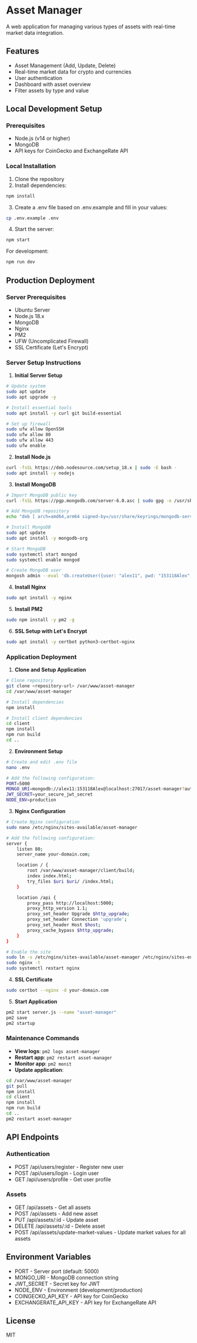 # Asset Manager

A web application for managing various types of assets with real-time market data integration.

## Features

- Asset Management (Add, Update, Delete)
- Real-time market data for crypto and currencies
- User authentication
- Dashboard with asset overview
- Filter assets by type and value

## Local Development Setup

### Prerequisites

- Node.js (v14 or higher)
- MongoDB
- API keys for CoinGecko and ExchangeRate API

### Local Installation

1. Clone the repository
2. Install dependencies:
```bash
npm install
```

3. Create a .env file based on .env.example and fill in your values:
```bash
cp .env.example .env
```

4. Start the server:
```bash
npm start
```

For development:
```bash
npm run dev
```

## Production Deployment

### Server Prerequisites

- Ubuntu Server
- Node.js 18.x
- MongoDB
- Nginx
- PM2
- UFW (Uncomplicated Firewall)
- SSL Certificate (Let's Encrypt)

### Server Setup Instructions

1. **Initial Server Setup**
```bash
# Update system
sudo apt update
sudo apt upgrade -y

# Install essential tools
sudo apt install -y curl git build-essential

# Set up firewall
sudo ufw allow OpenSSH
sudo ufw allow 80
sudo ufw allow 443
sudo ufw enable
```

2. **Install Node.js**
```bash
curl -fsSL https://deb.nodesource.com/setup_18.x | sudo -E bash -
sudo apt install -y nodejs
```

3. **Install MongoDB**
```bash
# Import MongoDB public key
curl -fsSL https://pgp.mongodb.com/server-6.0.asc | sudo gpg -o /usr/share/keyrings/mongodb-server-6.0.gpg --dearmor

# Add MongoDB repository
echo "deb [ arch=amd64,arm64 signed-by=/usr/share/keyrings/mongodb-server-6.0.gpg ] https://repo.mongodb.org/apt/ubuntu jammy/mongodb-org/6.0 multiverse" | sudo tee /etc/apt/sources.list.d/mongodb-org-6.0.list

# Install MongoDB
sudo apt update
sudo apt install -y mongodb-org

# Start MongoDB
sudo systemctl start mongod
sudo systemctl enable mongod

# Create MongoDB user
mongosh admin --eval 'db.createUser({user: "alex11", pwd: "153118Alex", roles: ["root"]})'
```

4. **Install Nginx**
```bash
sudo apt install -y nginx
```

5. **Install PM2**
```bash
sudo npm install -y pm2 -g
```

6. **SSL Setup with Let's Encrypt**
```bash
sudo apt install -y certbot python3-certbot-nginx
```

### Application Deployment

1. **Clone and Setup Application**
```bash
# Clone repository
git clone <repository-url> /var/www/asset-manager
cd /var/www/asset-manager

# Install dependencies
npm install

# Install client dependencies
cd client
npm install
npm run build
cd ..
```

2. **Environment Setup**
```bash
# Create and edit .env file
nano .env

# Add the following configuration:
PORT=5000
MONGO_URI=mongodb://alex11:153118Alex@localhost:27017/asset-manager?authSource=admin
JWT_SECRET=your_secure_jwt_secret
NODE_ENV=production
```

3. **Nginx Configuration**
```bash
# Create Nginx configuration
sudo nano /etc/nginx/sites-available/asset-manager

# Add the following configuration:
server {
    listen 80;
    server_name your-domain.com;

    location / {
        root /var/www/asset-manager/client/build;
        index index.html;
        try_files $uri $uri/ /index.html;
    }

    location /api {
        proxy_pass http://localhost:5000;
        proxy_http_version 1.1;
        proxy_set_header Upgrade $http_upgrade;
        proxy_set_header Connection 'upgrade';
        proxy_set_header Host $host;
        proxy_cache_bypass $http_upgrade;
    }
}

# Enable the site
sudo ln -s /etc/nginx/sites-available/asset-manager /etc/nginx/sites-enabled/
sudo nginx -t
sudo systemctl restart nginx
```

4. **SSL Certificate**
```bash
sudo certbot --nginx -d your-domain.com
```

5. **Start Application**
```bash
pm2 start server.js --name "asset-manager"
pm2 save
pm2 startup
```

### Maintenance Commands

- **View logs**: `pm2 logs asset-manager`
- **Restart app**: `pm2 restart asset-manager`
- **Monitor app**: `pm2 monit`
- **Update application**:
```bash
cd /var/www/asset-manager
git pull
npm install
cd client
npm install
npm run build
cd ..
pm2 restart asset-manager
```

## API Endpoints

### Authentication
- POST /api/users/register - Register new user
- POST /api/users/login - Login user
- GET /api/users/profile - Get user profile

### Assets
- GET /api/assets - Get all assets
- POST /api/assets - Add new asset
- PUT /api/assets/:id - Update asset
- DELETE /api/assets/:id - Delete asset
- POST /api/assets/update-market-values - Update market values for all assets

## Environment Variables

- PORT - Server port (default: 5000)
- MONGO_URI - MongoDB connection string
- JWT_SECRET - Secret key for JWT
- NODE_ENV - Environment (development/production)
- COINGECKO_API_KEY - API key for CoinGecko
- EXCHANGERATE_API_KEY - API key for ExchangeRate API

## License

MIT
